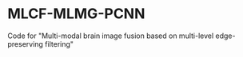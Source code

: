 # MLCF-MLMG-PCNN
Code for "Multi-modal brain image fusion based on multi-level edge-preserving filtering"
